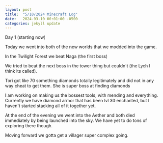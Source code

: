 ```yaml
---
layout: post
title:  "5/10/2024 Minecraft Log"
date:   2024-03-10 00:01:00 -0500
categories: jekyll update
---
```


Day 1 (starting now)

Today we went into both of the new worlds that we modded into the game. 

In the Twilight Forest we beat Naga (the first boss)

We tried to beat the next boss in the tower thing but couldn't (the Lych I think its called).

Tori got like 70 something diamonds totally legitimately and did not in any way cheat to get them. She is super boss at finding diamonds

I am working on making us the bossest tools, with mending and everything. Currently we have diamond armor that has been lvl 30 enchanted, but I haven't started stacking all of it together yet. 

At the end of the evening we went into the Aether and both died immediately by being launched into the sky. We have yet to do tons of exploring there though.

Moving forward we gotta get a villager super complex going.